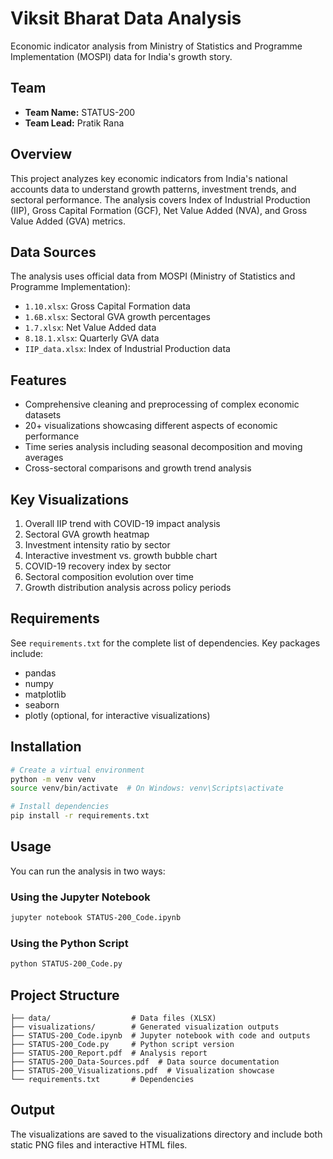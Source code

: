 
# Viksit Bharat Data Analysis

Economic indicator analysis from Ministry of Statistics and Programme Implementation (MOSPI) data for India's growth story.

## Team

- **Team Name:** STATUS-200
- **Team Lead:** Pratik Rana

## Overview

This project analyzes key economic indicators from India's national accounts data to understand growth patterns, investment trends, and sectoral performance. The analysis covers Index of Industrial Production (IIP), Gross Capital Formation (GCF), Net Value Added (NVA), and Gross Value Added (GVA) metrics.

## Data Sources

The analysis uses official data from MOSPI (Ministry of Statistics and Programme Implementation):

- `1.10.xlsx`: Gross Capital Formation data
- `1.6B.xlsx`: Sectoral GVA growth percentages
- `1.7.xlsx`: Net Value Added data
- `8.18.1.xlsx`: Quarterly GVA data
- `IIP_data.xlsx`: Index of Industrial Production data

## Features

- Comprehensive cleaning and preprocessing of complex economic datasets
- 20+ visualizations showcasing different aspects of economic performance
- Time series analysis including seasonal decomposition and moving averages
- Cross-sectoral comparisons and growth trend analysis

## Key Visualizations

1. Overall IIP trend with COVID-19 impact analysis
2. Sectoral GVA growth heatmap
3. Investment intensity ratio by sector
4. Interactive investment vs. growth bubble chart
5. COVID-19 recovery index by sector
6. Sectoral composition evolution over time
7. Growth distribution analysis across policy periods

## Requirements

See `requirements.txt` for the complete list of dependencies. Key packages include:

- pandas
- numpy
- matplotlib
- seaborn
- plotly (optional, for interactive visualizations)

## Installation

```bash
# Create a virtual environment
python -m venv venv
source venv/bin/activate  # On Windows: venv\Scripts\activate

# Install dependencies
pip install -r requirements.txt
```

## Usage

You can run the analysis in two ways:

### Using the Jupyter Notebook

```bash
jupyter notebook STATUS-200_Code.ipynb
```

### Using the Python Script

```bash
python STATUS-200_Code.py
```

## Project Structure

```
├── data/                  # Data files (XLSX)
├── visualizations/        # Generated visualization outputs
├── STATUS-200_Code.ipynb  # Jupyter notebook with code and outputs
├── STATUS-200_Code.py     # Python script version
├── STATUS-200_Report.pdf  # Analysis report
├── STATUS-200_Data-Sources.pdf  # Data source documentation
├── STATUS-200_Visualizations.pdf  # Visualization showcase
└── requirements.txt       # Dependencies
```

## Output

The visualizations are saved to the visualizations directory and include both static PNG files and interactive HTML files.
